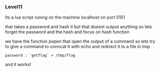 ### Level11

Its a lua script runing on the machine localhost on port 5151

that takes a password and hash it but that doesnt output anything so lets forget the password and the hash and focus on hash function 

we have the function popen that open the output of a command so lets try to give a command to conncat it with echo and redirect it to a file in tmp
```
password : `getflag` > /tmp/flag
```
and it works!
